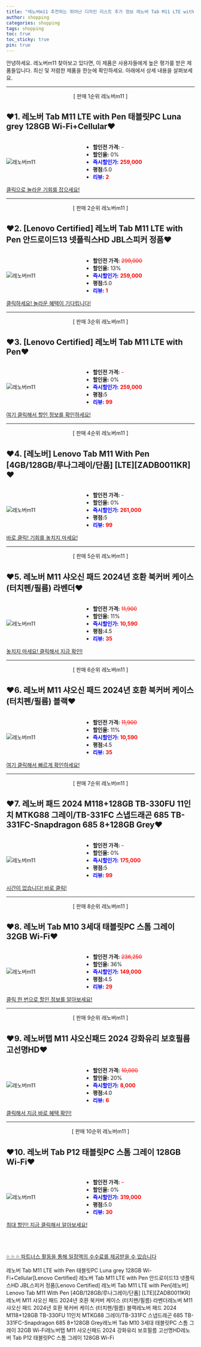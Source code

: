 ```yaml
---
title: "레노버m11 추천하는 뛰어난 디자인 리스트 추가 정보 레노버 Tab M11 LTE with"
author: shopping
categories: shopping
tags: shopping
toc: true
toc_sticky: true
pin: true
---
```

안녕하세요. 레노버m11 찾아보고 있다면, 이 제품은 사용자들에게 높은 평가를 받은 제품들입니다. 최신 및 저렴한 제품을 한눈에 확인하세요. 아래에서 상세 내용을 살펴보세요.

---
<p class="toplist" style="margin: 0 auto; display: block; width: fit-content;">[ 판매 1순위 레노버m11 ]</p>

<h2><strong>❤️1. 레노버 Tab M11 LTE with Pen 태블릿PC Luna grey 128GB Wi-Fi+Cellular❤️</strong></h2>

<div style="display: flex; align-items: center;">
    <div style="flex: 0.4;">
        <img src="https://thumbnail7.coupangcdn.com/thumbnails/remote/230x230ex/image/retail/images/2024/06/27/17/8/bb940115-b00c-408b-be3b-e6f356453c71.jpg" alt="레노버m11" style="max-width: 100%;">
    </div>
    <div style="flex: 0.6; margin-left: 10px;">
        <ul>
            <li><strong>할인전 가격:</strong> <del style="color: red;">-</del></li>
            <li><strong>할인율:</strong> 0%</li>
            <li><span style='color:blue'><strong>즉시할인가:</strong></span> <span style='color:red'><strong>259,000</strong></span></li>
            <li><strong>평점:</strong>5.0</li>
            <li><span style='color:blue'><strong>리뷰:</strong></span> <span style='color:red'><strong>2</strong></span></li>
        </ul>
    </div>
</div>
<div class="center">
    <a href="https://selin100587001.github.io?lptag=AF9450613&subid=githubio&pageKey=8192894376&traceid=V0-153&itemId=23453002064&vendorItemId=90479750551" class="myButton">
        클릭으로 놀라운 기회를 잡으세요!
    </a>
</div>


---
<p class="toplist" style="margin: 0 auto; display: block; width: fit-content;">[ 판매 2순위 레노버m11 ]</p>

<h2><strong>❤️2. [Lenovo Certified] 레노버 Tab M11 LTE with Pen 안드로이드13 넷플릭스HD JBL스피커 정품❤️</strong></h2>

<div style="display: flex; align-items: center;">
    <div style="flex: 0.4;">
        <img src="https://thumbnail9.coupangcdn.com/thumbnails/remote/230x230ex/image/vendor_inventory/184d/d2c8e7fece3f8b11acf37d80dda0bc1ca60fe48224559e972c36c27dc520.jpg" alt="레노버m11" style="max-width: 100%;">
    </div>
    <div style="flex: 0.6; margin-left: 10px;">
        <ul>
            <li><strong>할인전 가격:</strong> <del style="color: red;">299,000</del></li>
            <li><strong>할인율:</strong> 13%</li>
            <li><span style='color:blue'><strong>즉시할인가:</strong></span> <span style='color:red'><strong>259,000</strong></span></li>
            <li><strong>평점:</strong>5.0</li>
            <li><span style='color:blue'><strong>리뷰:</strong></span> <span style='color:red'><strong>1</strong></span></li>
        </ul>
    </div>
</div>
<div class="center">
    <a href="https://selin100587001.github.io?lptag=AF9450613&subid=githubio&pageKey=8189567008&traceid=V0-153&itemId=23432064357&vendorItemId=90459006505" class="myButton">
        클릭하세요! 놀라운 혜택이 기다립니다!
    </a>
</div>


---
<p class="toplist" style="margin: 0 auto; display: block; width: fit-content;">[ 판매 3순위 레노버m11 ]</p>

<h2><strong>❤️3. [Lenovo Certified] 레노버 Tab M11 LTE with Pen❤️</strong></h2>

<div style="display: flex; align-items: center;">
    <div style="flex: 0.4;">
        <img src="https://thumbnail7.coupangcdn.com/thumbnails/remote/230x230ex/image/vendor_inventory/4ea8/f9199e6d55c5c1294c303c01d9253ff4dadf98c8965d76bc5339ba80f58a.jpg" alt="레노버m11" style="max-width: 100%;">
    </div>
    <div style="flex: 0.6; margin-left: 10px;">
        <ul>
            <li><strong>할인전 가격:</strong> <del style="color: red;">-</del></li>
            <li><strong>할인율:</strong> 0%</li>
            <li><span style='color:blue'><strong>즉시할인가:</strong></span> <span style='color:red'><strong>259,000</strong></span></li>
            <li><strong>평점:</strong>5</li>
            <li><span style='color:blue'><strong>리뷰:</strong></span> <span style='color:red'><strong>99</strong></span></li>
        </ul>
    </div>
</div>
<div class="center">
    <a href="https://selin100587001.github.io?lptag=AF9450613&subid=githubio&pageKey=8214841846&traceid=V0-153&itemId=23593789029&vendorItemId=90619656610" class="myButton">
        여기 클릭해서 할인 정보를 확인하세요!
    </a>
</div>


---
<p class="toplist" style="margin: 0 auto; display: block; width: fit-content;">[ 판매 4순위 레노버m11 ]</p>

<h2><strong>❤️4. [레노버] Lenovo Tab M11 With Pen [4GB/128GB/루나그레이/단품] [LTE][ZADB0011KR]❤️</strong></h2>

<div style="display: flex; align-items: center;">
    <div style="flex: 0.4;">
        <img src="https://thumbnail9.coupangcdn.com/thumbnails/remote/230x230ex/image/vendor_inventory/d9dc/cfec696715b0226d526c171edb3871912e092fad44928ff0720198031781.jpg" alt="레노버m11" style="max-width: 100%;">
    </div>
    <div style="flex: 0.6; margin-left: 10px;">
        <ul>
            <li><strong>할인전 가격:</strong> <del style="color: red;">-</del></li>
            <li><strong>할인율:</strong> 0%</li>
            <li><span style='color:blue'><strong>즉시할인가:</strong></span> <span style='color:red'><strong>261,000</strong></span></li>
            <li><strong>평점:</strong>5</li>
            <li><span style='color:blue'><strong>리뷰:</strong></span> <span style='color:red'><strong>99</strong></span></li>
        </ul>
    </div>
</div>
<div class="center">
    <a href="https://selin100587001.github.io?lptag=AF9450613&subid=githubio&pageKey=8194777126&traceid=V0-153&itemId=23466149183&vendorItemId=90492735633" class="myButton">
        바로 클릭! 기회를 놓치지 마세요!
    </a>
</div>


---
<p class="toplist" style="margin: 0 auto; display: block; width: fit-content;">[ 판매 5순위 레노버m11 ]</p>

<h2><strong>❤️5. 레노버 M11 샤오신 패드 2024년 호환 북커버 케이스 (터치펜/필름) 라벤더❤️</strong></h2>

<div style="display: flex; align-items: center;">
    <div style="flex: 0.4;">
        <img src="https://thumbnail6.coupangcdn.com/thumbnails/remote/230x230ex/image/vendor_inventory/9951/832e6e7a4a9a9015e9aa049e813dc49b810b46adcd8c1838a7a419f20ffd.jpg" alt="레노버m11" style="max-width: 100%;">
    </div>
    <div style="flex: 0.6; margin-left: 10px;">
        <ul>
            <li><strong>할인전 가격:</strong> <del style="color: red;">11,900</del></li>
            <li><strong>할인율:</strong> 11%</li>
            <li><span style='color:blue'><strong>즉시할인가:</strong></span> <span style='color:red'><strong>10,590</strong></span></li>
            <li><strong>평점:</strong>4.5</li>
            <li><span style='color:blue'><strong>리뷰:</strong></span> <span style='color:red'><strong>35</strong></span></li>
        </ul>
    </div>
</div>
<div class="center">
    <a href="https://selin100587001.github.io?lptag=AF9450613&subid=githubio&pageKey=7912183542&traceid=V0-153&itemId=21713948118&vendorItemId=88763326888" class="myButton">
        놓치지 마세요! 클릭해서 지금 확인!
    </a>
</div>


---
<p class="toplist" style="margin: 0 auto; display: block; width: fit-content;">[ 판매 6순위 레노버m11 ]</p>

<h2><strong>❤️6. 레노버 M11 샤오신 패드 2024년 호환 북커버 케이스 (터치펜/필름) 블랙❤️</strong></h2>

<div style="display: flex; align-items: center;">
    <div style="flex: 0.4;">
        <img src="https://thumbnail8.coupangcdn.com/thumbnails/remote/230x230ex/image/vendor_inventory/07a3/689d5d037326d5551af018a36ac6b446c3e73f2989aa5c5ca9f3da2f9296.jpg" alt="레노버m11" style="max-width: 100%;">
    </div>
    <div style="flex: 0.6; margin-left: 10px;">
        <ul>
            <li><strong>할인전 가격:</strong> <del style="color: red;">11,900</del></li>
            <li><strong>할인율:</strong> 11%</li>
            <li><span style='color:blue'><strong>즉시할인가:</strong></span> <span style='color:red'><strong>10,590</strong></span></li>
            <li><strong>평점:</strong>4.5</li>
            <li><span style='color:blue'><strong>리뷰:</strong></span> <span style='color:red'><strong>35</strong></span></li>
        </ul>
    </div>
</div>
<div class="center">
    <a href="https://selin100587001.github.io?lptag=AF9450613&subid=githubio&pageKey=7912183542&traceid=V0-153&itemId=21713948128&vendorItemId=88763326920" class="myButton">
        여기 클릭해서 빠르게 확인하세요!
    </a>
</div>


---
<p class="toplist" style="margin: 0 auto; display: block; width: fit-content;">[ 판매 7순위 레노버m11 ]</p>

<h2><strong>❤️7. 레노버 패드 2024 M118+128GB TB-330FU 11인치 MTKG88 그레이/TB-331FC 스냅드래곤 685 TB-331FC-Snapdragon 685 8+128GB Grey❤️</strong></h2>

<div style="display: flex; align-items: center;">
    <div style="flex: 0.4;">
        <img src="https://thumbnail8.coupangcdn.com/thumbnails/remote/230x230ex/image/vendor_inventory/bdbd/003465d0834d036e55cdb1c5aeb452e3e0538ca84030f6458cccdce484b3.jpg" alt="레노버m11" style="max-width: 100%;">
    </div>
    <div style="flex: 0.6; margin-left: 10px;">
        <ul>
            <li><strong>할인전 가격:</strong> <del style="color: red;">-</del></li>
            <li><strong>할인율:</strong> 0%</li>
            <li><span style='color:blue'><strong>즉시할인가:</strong></span> <span style='color:red'><strong>175,000</strong></span></li>
            <li><strong>평점:</strong>5</li>
            <li><span style='color:blue'><strong>리뷰:</strong></span> <span style='color:red'><strong>99</strong></span></li>
        </ul>
    </div>
</div>
<div class="center">
    <a href="https://selin100587001.github.io?lptag=AF9450613&subid=githubio&pageKey=8063432682&traceid=V0-153&itemId=22665840065&vendorItemId=89703794104" class="myButton">
        시간이 없습니다! 바로 클릭!
    </a>
</div>


---
<p class="toplist" style="margin: 0 auto; display: block; width: fit-content;">[ 판매 8순위 레노버m11 ]</p>

<h2><strong>❤️8. 레노버 Tab M10 3세대 태블릿PC 스톰 그레이 32GB Wi-Fi❤️</strong></h2>

<div style="display: flex; align-items: center;">
    <div style="flex: 0.4;">
        <img src="https://thumbnail8.coupangcdn.com/thumbnails/remote/230x230ex/image/vendor_inventory/fac7/9b92e9bfe2779f29fc890423337c858a36cd5ce2d49855141754f9b95587.jpg" alt="레노버m11" style="max-width: 100%;">
    </div>
    <div style="flex: 0.6; margin-left: 10px;">
        <ul>
            <li><strong>할인전 가격:</strong> <del style="color: red;">236,250</del></li>
            <li><strong>할인율:</strong> 36%</li>
            <li><span style='color:blue'><strong>즉시할인가:</strong></span> <span style='color:red'><strong>149,000</strong></span></li>
            <li><strong>평점:</strong>4.5</li>
            <li><span style='color:blue'><strong>리뷰:</strong></span> <span style='color:red'><strong>29</strong></span></li>
        </ul>
    </div>
</div>
<div class="center">
    <a href="https://selin100587001.github.io?lptag=AF9450613&subid=githubio&pageKey=7380664056&traceid=V0-153&itemId=19060262451&vendorItemId=86183212838" class="myButton">
        클릭 한 번으로 할인 정보를 알아보세요!
    </a>
</div>


---
<p class="toplist" style="margin: 0 auto; display: block; width: fit-content;">[ 판매 9순위 레노버m11 ]</p>

<h2><strong>❤️9. 레노버탭 M11 샤오신패드 2024 강화유리 보호필름 고선명HD❤️</strong></h2>

<div style="display: flex; align-items: center;">
    <div style="flex: 0.4;">
        <img src="https://thumbnail6.coupangcdn.com/thumbnails/remote/230x230ex/image/vendor_inventory/a795/64b99a20f0fb863c655a10899c2d13749a4ef760e95ab3c14547d39a7d4f.jpg" alt="레노버m11" style="max-width: 100%;">
    </div>
    <div style="flex: 0.6; margin-left: 10px;">
        <ul>
            <li><strong>할인전 가격:</strong> <del style="color: red;">10,000</del></li>
            <li><strong>할인율:</strong> 20%</li>
            <li><span style='color:blue'><strong>즉시할인가:</strong></span> <span style='color:red'><strong>8,000</strong></span></li>
            <li><strong>평점:</strong>4.0</li>
            <li><span style='color:blue'><strong>리뷰:</strong></span> <span style='color:red'><strong>6</strong></span></li>
        </ul>
    </div>
</div>
<div class="center">
    <a href="https://selin100587001.github.io?lptag=AF9450613&subid=githubio&pageKey=7787870904&traceid=V0-153&itemId=21062748628&vendorItemId=89545003580" class="myButton">
        클릭해서 지금 바로 혜택 확인!
    </a>
</div>


---
<p class="toplist" style="margin: 0 auto; display: block; width: fit-content;">[ 판매 10순위 레노버m11 ]</p>

<h2><strong>❤️10. 레노버 Tab P12 태블릿PC 스톰 그레이 128GB Wi-Fi❤️</strong></h2>

<div style="display: flex; align-items: center;">
    <div style="flex: 0.4;">
        <img src="https://thumbnail9.coupangcdn.com/thumbnails/remote/230x230ex/image/retail/images/2023/11/22/14/5/35062baa-baf8-4124-8843-64493b81a98d.jpg" alt="레노버m11" style="max-width: 100%;">
    </div>
    <div style="flex: 0.6; margin-left: 10px;">
        <ul>
            <li><strong>할인전 가격:</strong> <del style="color: red;">-</del></li>
            <li><strong>할인율:</strong> 0%</li>
            <li><span style='color:blue'><strong>즉시할인가:</strong></span> <span style='color:red'><strong>319,000</strong></span></li>
            <li><strong>평점:</strong>5.0</li>
            <li><span style='color:blue'><strong>리뷰:</strong></span> <span style='color:red'><strong>30</strong></span></li>
        </ul>
    </div>
</div>
<div class="center">
    <a href="https://selin100587001.github.io?lptag=AF9450613&subid=githubio&pageKey=7734891637&traceid=V0-153&itemId=20784995810&vendorItemId=87854707228" class="myButton">
        최대 할인! 지금 클릭해서 알아보세요!
    </a>
</div>

<br><br><br>[💦 💦 💦 파트너스 활동을 통해 일정액의 수수료를 제공받을 수 있습니다](https://link.coupang.com/a/bcpT2c)<br><br>레노버 Tab M11 LTE with Pen 태블릿PC Luna grey 128GB Wi-Fi+Cellular[Lenovo Certified] 레노버 Tab M11 LTE with Pen 안드로이드13 넷플릭스HD JBL스피커 정품[Lenovo Certified] 레노버 Tab M11 LTE with Pen[레노버] Lenovo Tab M11 With Pen [4GB/128GB/루나그레이/단품] [LTE][ZADB0011KR]레노버 M11 샤오신 패드 2024년 호환 북커버 케이스 (터치펜/필름) 라벤더레노버 M11 샤오신 패드 2024년 호환 북커버 케이스 (터치펜/필름) 블랙레노버 패드 2024 M118+128GB TB-330FU 11인치 MTKG88 그레이/TB-331FC 스냅드래곤 685 TB-331FC-Snapdragon 685 8+128GB Grey레노버 Tab M10 3세대 태블릿PC 스톰 그레이 32GB Wi-Fi레노버탭 M11 샤오신패드 2024 강화유리 보호필름 고선명HD레노버 Tab P12 태블릿PC 스톰 그레이 128GB Wi-Fi